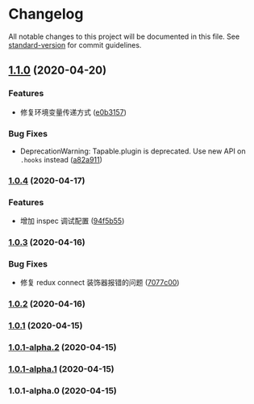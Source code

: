 # Changelog

All notable changes to this project will be documented in this file. See [standard-version](https://github.com/conventional-changelog/standard-version) for commit guidelines.

## [1.1.0](https://github.com/dacejs/dace-lite/compare/v1.0.4...v1.1.0) (2020-04-20)


### Features

* 修复环境变量传递方式 ([e0b3157](https://github.com/dacejs/dace-lite/commit/e0b3157ad4417cb92bcd318b72496080d3d46ed6))


### Bug Fixes

* DeprecationWarning: Tapable.plugin is deprecated. Use new API on `.hooks` instead ([a82a911](https://github.com/dacejs/dace-lite/commit/a82a911ff039b1be1912fa5de5244f13990b55f6))

### [1.0.4](https://github.com/dacejs/dace-lite/compare/v1.0.3...v1.0.4) (2020-04-17)


### Features

* 增加 inspec 调试配置 ([94f5b55](https://github.com/dacejs/dace-lite/commit/94f5b55a9d61a4a25243ce2daa06cf8cf027794e))

### [1.0.3](https://github.com/dacejs/dace-lite/compare/v1.0.2...v1.0.3) (2020-04-16)


### Bug Fixes

* 修复 redux connect 装饰器报错的问题 ([7077c00](https://github.com/dacejs/dace-lite/commit/7077c006b4792981c5ed1b17edecd498fab88715))

### [1.0.2](https://github.com/dacejs/dace-lite/compare/v1.0.1...v1.0.2) (2020-04-16)

### [1.0.1](https://github.com/dacejs/dace-lite/compare/v1.0.1-alpha.2...v1.0.1) (2020-04-15)

### [1.0.1-alpha.2](https://github.com/dacejs/dace-lite/compare/v1.0.1-alpha.1...v1.0.1-alpha.2) (2020-04-15)

### [1.0.1-alpha.1](https://github.com/dacejs/dace-lite/compare/v1.0.1-alpha.0...v1.0.1-alpha.1) (2020-04-15)

### 1.0.1-alpha.0 (2020-04-15)
